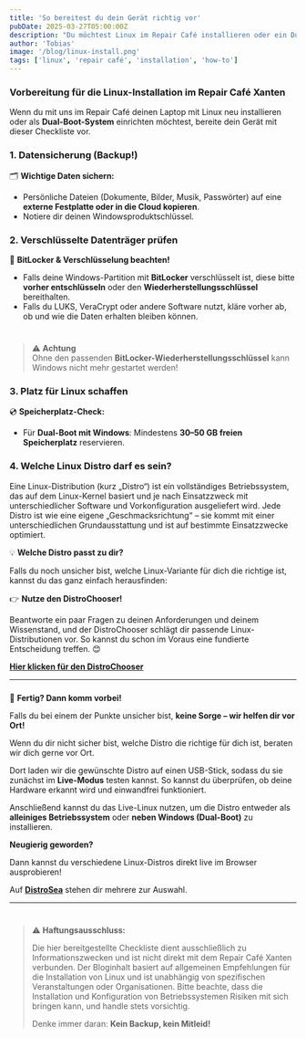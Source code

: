 ```yaml
---
title: 'So bereitest du dein Gerät richtig vor'
pubDate: 2025-03-27T05:00:00Z
description: "Du möchtest Linux im Repair Café installieren oder ein Dual-Boot-System einrichten? Diese Checkliste hilft dir, dein Gerät optimal vorzubereiten!"
author: 'Tobias'
image: '/blog/linux-install.png'
tags: ['linux', 'repair café', 'installation', 'how-to']
---
```


### Vorbereitung für die Linux-Installation im Repair Café Xanten

Wenn du mit uns im Repair Café deinen Laptop mit Linux neu installieren oder als **Dual-Boot-System** einrichten möchtest, bereite dein Gerät mit dieser Checkliste vor.

### 1. Datensicherung (Backup!)  

🗂️ **Wichtige Daten sichern:**  
- Persönliche Dateien (Dokumente, Bilder, Musik, Passwörter) auf eine **externe Festplatte oder in die Cloud kopieren**.  
- Notiere dir deinen Windowsproduktschlüssel.


### 2. Verschlüsselte Datenträger prüfen  

🛑 **BitLocker & Verschlüsselung beachten!**  
- Falls deine Windows-Partition mit **BitLocker** verschlüsselt ist, diese bitte **vorher entschlüsseln** oder den **Wiederherstellungsschlüssel** bereithalten.  
- Falls du LUKS, VeraCrypt oder andere Software nutzt, kläre vorher ab, ob und wie die Daten erhalten bleiben können.  

#
> ⚠️ **Achtung**  
Ohne den passenden **BitLocker-Wiederherstellungsschlüssel** kann Windows nicht mehr gestartet werden!  


### 3. Platz für Linux schaffen  

💿 **Speicherplatz-Check:**   
- Für **Dual-Boot mit Windows**: Mindestens **30–50 GB freien Speicherplatz** reservieren.  


### 4. Welche Linux Distro darf es sein?  

Eine Linux-Distribution (kurz „Distro“) ist ein vollständiges Betriebssystem, das auf dem Linux-Kernel basiert und je nach Einsatzzweck mit unterschiedlicher Software und Vorkonfiguration ausgeliefert wird. Jede Distro ist wie eine eigene „Geschmacksrichtung“ – sie kommt mit einer unterschiedlichen Grundausstattung und ist auf bestimmte Einsatzzwecke optimiert.

💡 **Welche Distro passt zu dir?**

Falls du noch unsicher bist, welche Linux-Variante für dich die richtige ist, kannst du das ganz einfach herausfinden:

👉 **Nutze den DistroChooser!**

Beantworte ein paar Fragen zu deinen Anforderungen und deinem Wissenstand, und der DistroChooser schlägt dir passende Linux-Distributionen vor. So kannst du schon im Voraus eine fundierte Entscheidung treffen. 😊

[**Hier klicken für den DistroChooser**](https://distrochooser.de/de)

---
###
🎉 **Fertig? Dann komm vorbei!**  

Falls du bei einem der Punkte unsicher bist, **keine Sorge – wir helfen dir vor Ort!**  

Wenn du dir nicht sicher bist, welche Distro die richtige für dich ist, beraten wir dich gerne vor Ort.  

Dort laden wir die gewünschte Distro auf einen USB-Stick, sodass du sie zunächst im **Live-Modus** testen kannst. So kannst du überprüfen, ob deine Hardware erkannt wird und einwandfrei funktioniert.  

Anschließend kannst du das Live-Linux nutzen, um die Distro entweder als **alleiniges Betriebssystem** oder **neben Windows (Dual-Boot)** zu installieren.

**Neugierig geworden?** 

Dann kannst du verschiedene Linux-Distros direkt live im Browser ausprobieren! 

Auf [**DistroSea**](https://distrosea.com/de) stehen dir mehrere zur Auswahl.

---
#
> ⚠️ **Haftungsausschluss:**
>
> Die hier bereitgestellte Checkliste dient ausschließlich zu Informationszwecken und ist nicht direkt mit dem Repair Café Xanten verbunden. Der Bloginhalt basiert auf allgemeinen Empfehlungen für die Installation von Linux und ist unabhängig von spezifischen Veranstaltungen oder Organisationen. Bitte beachte, dass die Installation und Konfiguration von Betriebssystemen Risiken mit sich bringen kann, und handle stets vorsichtig.
>
> Denke immer daran: **Kein Backup, kein Mitleid!**
